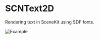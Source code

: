 # SCNText2D
Rendering text in SceneKit using SDF fonts.

![Example](https://pbs.twimg.com/media/D3sU9ZUX4AIvqYn.jpg:large)
